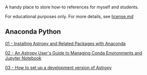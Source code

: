 
A handy place to store how-to references for myself and students.

For educational purposes only. For more details, see [license.md](https://github.com/eblur/how-to/blob/master/license.md)

## Anaconda Python

[01 - Installing Astropy and Related Packages with Anaconda](https://github.com/eblur/how-to/blob/master/anaconda-python/01-conda_astropy_install.rst)

[02 - An Astropy User's Guide to Managing Conda Environments and Jupyter Notebook](https://github.com/eblur/how-to/blob/master/anaconda-python/02-conda_envs.rst)

[03 - How to set up a development version of Astropy](https://github.com/eblur/how-to/blob/master/anaconda-python/03-astropy_dev_env.rst)
